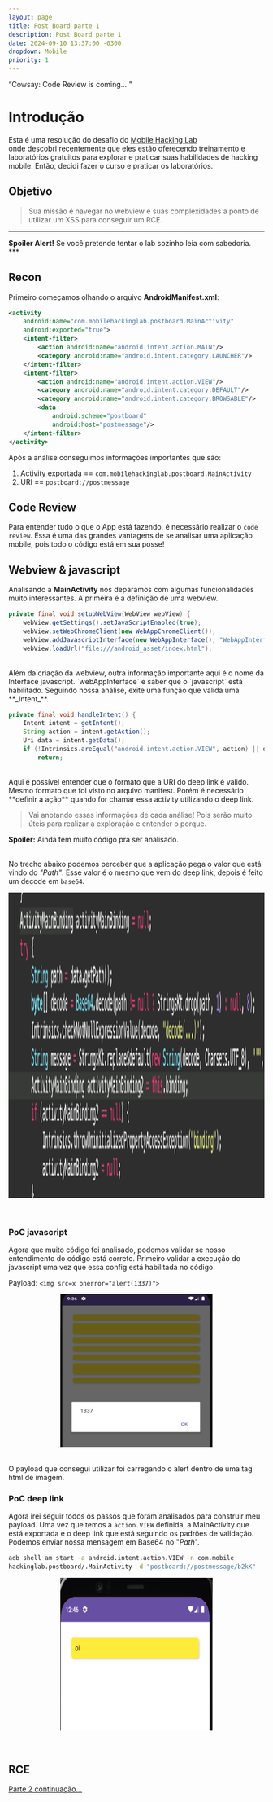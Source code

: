```yaml
---
layout: page
title: Post Board parte 1
description: Post Board parte 1
date: 2024-09-10 13:37:00 -0300
dropdown: Mobile
priority: 1
---
```


“Cowsay: Code Review is coming... "
<!--more-->

# Introdução
Esta é uma resolução do desafio do [Mobile Hacking Lab](https://www.mobilehackinglab.com/home)  
onde descobri recentemente que eles estão oferecendo treinamento e laboratórios gratuitos para explorar e praticar suas habilidades de hacking mobile. Então, decidi fazer o curso e praticar os laboratórios.

## Objetivo

>Sua missão é navegar no webview e suas complexidades a ponto de utilizar um XSS para conseguir um RCE.

*** 
<div class="alert alert-danger" role="alert">
  <strong>Spoiler Alert!</strong> Se você pretende tentar o lab sozinho leia com sabedoria.
</div>
*** 

## Recon
Primeiro começamos olhando o arquivo **AndroidManifest.xml**:

```xml
<activity  
	android:name="com.mobilehackinglab.postboard.MainActivity"  
	android:exported="true">  
	<intent-filter>  
		<action android:name="android.intent.action.MAIN"/>  
		<category android:name="android.intent.category.LAUNCHER"/>  
	</intent-filter>  
	<intent-filter>  
		<action android:name="android.intent.action.VIEW"/>  
		<category android:name="android.intent.category.DEFAULT"/>  
		<category android:name="android.intent.category.BROWSABLE"/>  
		<data  
			android:scheme="postboard"  
			android:host="postmessage"/>  
	</intent-filter>  
</activity>
```
Após a análise conseguimos informações importantes que são:

1. Activity exportada == `com.mobilehackinglab.postboard.MainActivity`
2. URI == `postboard://postmessage`

## Code Review
Para entender tudo o que o App está fazendo, é necessário realizar o `code review`.
Essa é uma das grandes vantagens de se analisar uma aplicação mobile, pois todo o código está em sua posse!

## Webview & javascript
Analisando a **MainActivity** nos deparamos com algumas funcionalidades muito interessantes.
A primeira é a definição de uma webview.

```java
private final void setupWebView(WebView webView) {  
	webView.getSettings().setJavaScriptEnabled(true);  
	webView.setWebChromeClient(new WebAppChromeClient());  
	webView.addJavascriptInterface(new WebAppInterface(), "WebAppInterface");  
	webView.loadUrl("file:///android_asset/index.html");
```
<br>
Além da criação da webview, outra informação importante aqui é o nome da Interface javascript.
`webAppInterface` e saber que o `javascript` está habilitado. 
Seguindo nossa análise, exite uma função que valida uma **_Intent_**.

```java
private final void handleIntent() {  
	Intent intent = getIntent();  
	String action = intent.getAction();  
	Uri data = intent.getData();  
	if (!Intrinsics.areEqual("android.intent.action.VIEW", action) || data == null || !Intrinsics.areEqual(data.getScheme(), "postboard") || !Intrinsics.areEqual(data.getHost(), "postmessage")) {  
		return;
```
<br>
Aqui é possível entender que o formato que a URI do deep link é valido. Mesmo formato que foi visto no arquivo manifest.
Porém é necessário **definir a ação** quando for chamar essa activity utilizando o deep link.

>Vai anotando essas informações de cada análise! 
Pois serão muito úteis para realizar a exploração e entender o porque.

<div class="alert alert-info" role="alert">
  <strong>Spoiler:</strong> Ainda tem muito código pra ser analisado.
</div>
<br>

No trecho abaixo podemos perceber que a aplicação pega o valor que está vindo do  _"Path"_.
Esse valor é o mesmo que vem do deep link, depois é feito um decode em `base64`.

<p align="center">
<img src="/assets/img/MHL_postboard_3.png" width="600" height="600"/>
</p>
<br>

### PoC javascript

Agora que muito código foi analisado, podemos validar se nosso entendimento do código está correto.
Primeiro validar a execução do javascript uma vez que essa config está habilitada no código.

Payload: `<img src=x onerror="alert(1337)">`

<p align="center">
<img src="/assets/img/MHL_postboard_5.png" width="300" height="300"/>
</p>
<br>
O payload que consegui utilizar foi carregando o alert dentro de uma tag html de imagem.

### PoC deep link

Agora irei seguir todos os passos que foram analisados para construir meu payload.
Uma vez que temos a `action.VIEW` definida, a MainActivity que está exportada e 
o deep link que está seguindo os padrões de validação. Podemos enviar nossa mensagem em Base64
no "_Path_".

```sh
adb shell am start -a android.intent.action.VIEW -n com.mobile
hackinglab.postboard/.MainActivity -d "postboard://postmessage/b2kK"
```
<p align="center">
<img src="/assets/img/MHL_postboard_9.png" width="300" height="300"/>
</p>
<br>

## RCE

[Parte 2 continuação...](../../../dropdown/2024-10-01-PostBoard2.html)